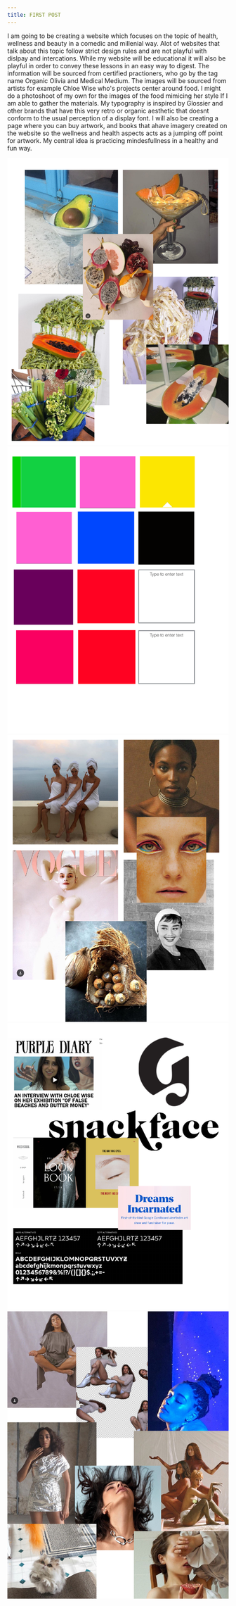 ```yaml
---
title: FIRST POST
---
```


I am going to be creating a website which focuses on the topic of health, wellness and beauty in a comedic and millenial way. Alot of websites that talk about this topic follow strict design rules and are not playful with dislpay and intercations. While my website will be educational it will also be playful in order to convey these lessons in an easy way to digest. The information will be sourced from certified practioners, who go by the tag name Organic Olivia and Medical Medium. The images will be sourced from artists for example Chloe Wise who's projects center around food. I might do a photoshoot of my own for the images of the food mimicing her style If I am able to gather the materials. My typography is inspired by Glossier and other brands that have this very retro or organic aesthetic that doesnt conform to the usual perception of a display font. I will also be creating a page where you can buy artwork, and books that ahave imagery created on the website so the wellness and health aspects acts as a jumping off point for artwork. My central idea is practicing mindesfullness in a healthy and fun way. 

<img src="images/foodstuff/food1.pdf">
<img src="images/foodstuff/color palette.pdf">
<img src="images/foodstuff/photoshoots.pdf">
<img src="images/foodstuff/font idea.pdf">
<img src="images/foodstuff/dragged.pdf">